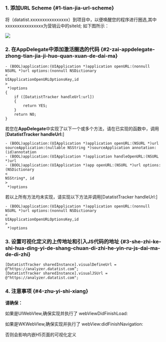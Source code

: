 ### 1. 添加**URL Scheme** {#1-tian-jia-url-scheme}

将（datatist.xxxxxxxxxxxxxxxx）到项目中，以便唤醒您的程序进行圈选,其中xxxxxxxxxxxxxxxx为营销云中的siteId; 如下图所示：

![](https://blobscdn.gitbook.com/v0/b/gitbook-28427.appspot.com/o/assets%2F-LMPwjXDZfLsn8Vzx6N6%2F-LNDiy3x05E1aLlmLSEk%2F-LNDk536tBSJ-95FtBkh%2FSchemeURL.jpg?alt=media&token=8c58bfd3-a5c4-497b-861f-7c640a222dee)

### 2. 在**AppDelegate**中添加激活圈选的代码 {#2-zai-appdelegate-zhong-tian-jia-ji-huo-quan-xuan-de-dai-ma}

```
- (BOOL)application:(UIApplication *)application openURL:(nonnull NSURL *)url options:(nonnull NSDictionary
<
UIApplicationOpenURLOptionsKey,id
>
 *)options
{
    if ([DatatistTracker handleUrl:url])
    {
        return YES;
    }
    return NO;
}
```

若您在**AppDelegate**中实现了以下一个或多个方法，请在已实现的函数中，调用\[**DatatistTracker handleUrl:**\]

```
- (BOOL)application:(UIApplication *)application openURL:(NSURL *)url sourceApplication:(nullable NSString *)sourceApplication annotation:(id)annotation
- (BOOL)application:(UIApplication *)application handleOpenURL:(NSURL *)url
- (BOOL)application:(UIApplication *)app openURL:(NSURL *)url options:(NSDictionary
<
NSString*, id
>
 *)options
```

若以上所有方法均未实现，请实现以下方法并调用\[DatatistTracker handleUrl:\]

```
- (BOOL)application:(UIApplication *)application openURL:(nonnull NSURL *)url options:(nonnull NSDictionary
<
UIApplicationOpenURLOptionsKey,id
>
 *)options
```

### 3. 设置可视化定义的上传地址和引入**JS**代码的地址 {#3-she-zhi-ke-shi-hua-ding-yi-de-shang-chuan-di-zhi-he-yin-ru-js-dai-ma-de-di-zhi}

```
[DatatistTracker sharedInstance].visualDefineUrl = @“https://analyzer.datatist.com”;
[DatatistTracker sharedInstance].visualJSUrl = @"https://analyzer.datatist.com";
```

### 4. 注意事项 {#4-zhu-yi-shi-xiang}

**请确保：**

如果是UIWebVIew,确保实现并执行了 webViewDidFinishLoad:

如果是WKWebVIew,确保实现并执行了 webView:didFinishNavigation:

否则会影响内嵌H5页面的可视化定义

